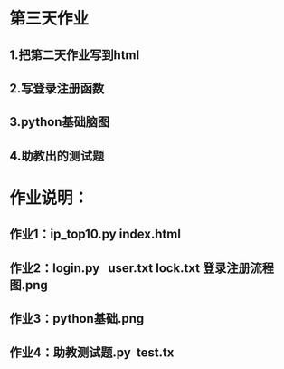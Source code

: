 # 第三天作业
## 1.把第二天作业写到html
## 2.写登录注册函数
## 3.python基础脑图
## 4.助教出的测试题


# 作业说明：
## 作业1：ip_top10.py   index.html
## 作业2：login.py   user.txt   lock.txt 登录注册流程图.png
## 作业3：python基础.png
## 作业4：助教测试题.py  test.tx

